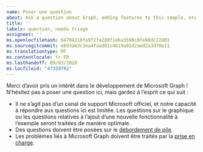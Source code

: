 ```yaml
---
name: Poser une question
about: Ask a question about Graph, adding features to this sample, etc.
title: ''
labels: question, needs triage
assignees: ''
ms.openlocfilehash: 64704218fa9f2fe280f1e6a3598c8fe98dc22d01
ms.sourcegitcommit: e693a63c3ea4faad81c4819a92d2aed2a3d70a11
ms.translationtype: MT
ms.contentlocale: fr-FR
ms.lasthandoff: 09/03/2020
ms.locfileid: "47359792"
---
```

Merci d’avoir pris un intérêt dans le développement de Microsoft Graph ! N’hésitez pas à poser une question ici, mais gardez à l’esprit ce qui suit :

- Il ne s’agit pas d’un canal de support Microsoft officiel, et notre capacité à répondre aux questions ici est limitée. Les questions sur le graphique ou les questions relatives à l’ajout d’une nouvelle fonctionnalité à l’exemple seront traitées de manière optimale.
- Des questions doivent être posées sur le [débordement de pile](https://stackoverflow.com/questions/tagged/microsoft-graph).
- Les problèmes liés à Microsoft Graph doivent être traités par la [prise en charge](https://developer.microsoft.com/graph/support).
